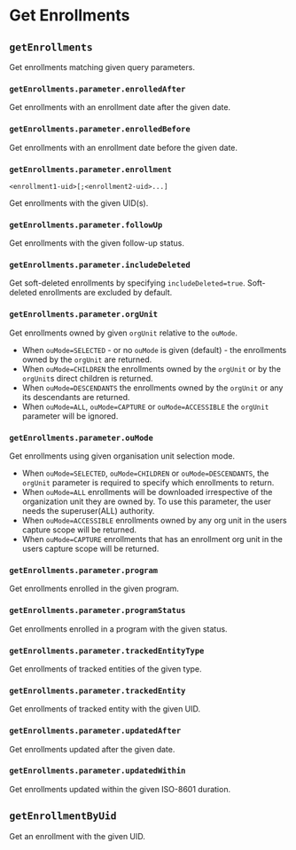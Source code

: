 # Get Enrollments

## `getEnrollments`

Get enrollments matching given query parameters.

### `getEnrollments.parameter.enrolledAfter`

Get enrollments with an enrollment date after the given date.

### `getEnrollments.parameter.enrolledBefore`

Get enrollments with an enrollment date before the given date.

### `getEnrollments.parameter.enrollment`

`<enrollment1-uid>[;<enrollment2-uid>...]`

Get enrollments with the given UID(s).

### `getEnrollments.parameter.followUp`

Get enrollments with the given follow-up status.

### `getEnrollments.parameter.includeDeleted`

Get soft-deleted enrollments by specifying `includeDeleted=true`. Soft-deleted enrollments are excluded by default.

### `getEnrollments.parameter.orgUnit`

Get enrollments owned by given `orgUnit` relative to the `ouMode`. 
- When `ouMode=SELECTED` - or no `ouMode` is given (default) - the enrollments owned by the `orgUnit` are returned.
- When `ouMode=CHILDREN` the enrollments owned by the `orgUnit` or by the `orgUnit`s direct children is returned.
- When `ouMode=DESCENDANTS` the enrollments owned by the `orgUnit` or any its descendants are returned.
- When `ouMode=ALL`, `ouMode=CAPTURE` or `ouMode=ACCESSIBLE` the `orgUnit` parameter will be ignored.

### `getEnrollments.parameter.ouMode`

Get enrollments using given organisation unit selection mode.
- When `ouMode=SELECTED`, `ouMode=CHILDREN` or `ouMode=DESCENDANTS`, the `orgUnit` parameter is required to specify which enrollments to return.
- When `ouMode=ALL` enrollments will be downloaded irrespective of the organization unit they are owned by. To use this parameter, the user needs the superuser(ALL) authority.
- When `ouMode=ACCESSIBLE` enrollments owned by any org unit in the users capture scope will be returned.
- When `ouMode=CAPTURE` enrollments that has an enrollment org unit in the users capture scope will be returned.

### `getEnrollments.parameter.program`

Get enrollments enrolled in the given program.

### `getEnrollments.parameter.programStatus`

Get enrollments enrolled in a program with the given status.

### `getEnrollments.parameter.trackedEntityType`

Get enrollments of tracked entities of the given type.

### `getEnrollments.parameter.trackedEntity`

Get enrollments of tracked entity with the given UID.

### `getEnrollments.parameter.updatedAfter`

Get enrollments updated after the given date.

### `getEnrollments.parameter.updatedWithin`

Get enrollments updated within the given ISO-8601 duration.

## `getEnrollmentByUid`

Get an enrollment with the given UID.
